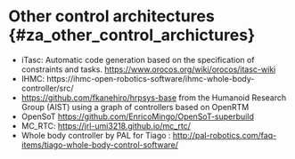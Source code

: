 # Other control architectures {#za_other_control_archictures}

  * iTasc: Automatic code generation based on the specification of constraints and tasks.
  https://www.orocos.org/wiki/orocos/itasc-wiki
  * IHMC: https://ihmc-open-robotics-software/ihmc-whole-body-controller/src/
  * https://github.com/fkanehiro/hrpsys-base from the Humanoid Research Group (AIST) using a graph of controllers based on OpenRTM
  * OpenSoT https://github.com/EnricoMingo/OpenSoT-superbuild
  * MC_RTC:  https://jrl-umi3218.github.io/mc_rtc/
  * Whole body controller by PAL for Tiago :
  http://pal-robotics.com/faq-items/tiago-whole-body-control-software/

